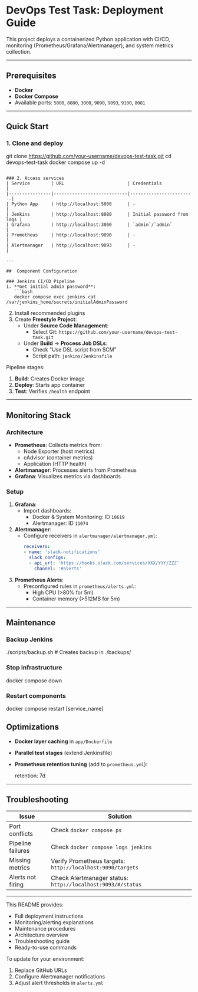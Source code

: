 # DevOps Test Task: Deployment Guide

This project deploys a containerized Python application with CI/CD, monitoring (Prometheus/Grafana/Alertmanager), and system metrics collection.

---

## Prerequisites
- **Docker** 
- **Docker Compose**
- Available ports: `5000`, `8080`, `3000`, `9090`, `9093`, `9100`, `8081`

---

## Quick Start

### 1. Clone and deploy

git clone https://github.com/your-username/devops-test-task.git
cd devops-test-task
docker compose up -d
```

### 2. Access services
| Service        | URL                        | Credentials             |
|----------------|----------------------------|-------------------------|
| Python App     | http://localhost:5000      | -                       |
| Jenkins        | http://localhost:8080      | Initial password from logs |
| Grafana        | http://localhost:3000      | `admin`/`admin`         |
| Prometheus     | http://localhost:9090      | -                       |
| Alertmanager   | http://localhost:9093      | -                       |

---

##  Component Configuration

### Jenkins CI/CD Pipeline
1. **Get initial admin password**:
   ```bash
   docker compose exec jenkins cat /var/jenkins_home/secrets/initialAdminPassword
   ```
2. Install recommended plugins
3. Create **Freestyle Project**:
   - Under **Source Code Management**:  
     - Select Git: `https://github.com/your-username/devops-test-task.git`
   - Under **Build** → **Process Job DSLs**:  
     - Check "Use DSL script from SCM"  
     - Script path: `jenkins/Jenkinsfile`

Pipeline stages:
1. **Build**: Creates Docker image
2. **Deploy**: Starts app container
3. **Test**: Verifies `/health` endpoint

---

## Monitoring Stack

### Architecture
- **Prometheus**: Collects metrics from:
  - Node Exporter (host metrics)
  - cAdvisor (container metrics)
  - Application (HTTP health)
- **Alertmanager**: Processes alerts from Prometheus
- **Grafana**: Visualizes metrics via dashboards

### Setup
1. **Grafana**:
   - Import dashboards:
     - Docker & System Monitoring: ID `10619`
     - Alertmanager: ID `11074`
2. **Alertmanager**:
   - Configure receivers in `alertmanager/alertmanager.yml`:
     ```yaml
     receivers:
     - name: 'slack-notifications'
       slack_configs:
       - api_url: 'https://hooks.slack.com/services/XXX/YYY/ZZZ'
         channel: '#alerts'
     ```
3. **Prometheus Alerts**:
   - Preconfigured rules in `prometheus/alerts.yml`:
     - High CPU (>80% for 5m)
     - Container memory (>512MB for 5m)

---

##  Maintenance

### Backup Jenkins

./scripts/backup.sh  # Creates backup in ./backups/

### Stop infrastructure

docker compose down

### Restart components

docker compose restart [service_name]

## Optimizations
- **Docker layer caching** in `app/Dockerfile`
- **Parallel test stages** (extend Jenkinsfile)
- **Prometheus retention tuning** (add to `prometheus.yml`):
  
  retention: 7d
  
---

## Troubleshooting

| Issue                          | Solution                                  |
|--------------------------------|-------------------------------------------|
| Port conflicts                 | Check `docker compose ps`                |
| Pipeline failures              | Check `docker compose logs jenkins`      |
| Missing metrics                | Verify Prometheus targets: `http://localhost:9090/targets` |
| Alerts not firing              | Check Alertmanager status: `http://localhost:9093/#/status` |

---

This README provides:
- Full deployment instructions
- Monitoring/alerting explanations
- Maintenance procedures
- Architecture overview
- Troubleshooting guide
- Ready-to-use commands

To update for your environment:
1. Replace GitHub URLs
2. Configure Alertmanager notifications
3. Adjust alert thresholds in `alerts.yml`